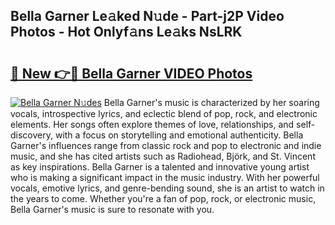 ## Bella Garner Le𝚊ked N𝚞de - Part-j2P Video Photos - Hot Onlyf𝚊ns Le𝚊ks NsLRK

# <h2><a href="http://ab86782.deff.icu/?id=Bella+Garner">🔗 New 👉🔴 Bella Garner VIDEO Photos</a></h2>

[![Bella Garner N𝚞des](https://i.imgur.com/rIISA9y.gif)](http://ab86782.deff.icu/?id=Bella+Garner)
Bella Garner's music is characterized by her soaring vocals, introspective lyrics, and eclectic blend of pop, rock, and electronic elements. Her songs often explore themes of love, relationships, and self-discovery, with a focus on storytelling and emotional authenticity. Bella Garner's influences range from classic rock and pop to electronic and indie music, and she has cited artists such as Radiohead, Björk, and St. Vincent as key inspirations. Bella Garner is a talented and innovative young artist who is making a significant impact in the music industry. With her powerful vocals, emotive lyrics, and genre-bending sound, she is an artist to watch in the years to come. Whether you're a fan of pop, rock, or electronic music, Bella Garner's music is sure to resonate with you.
